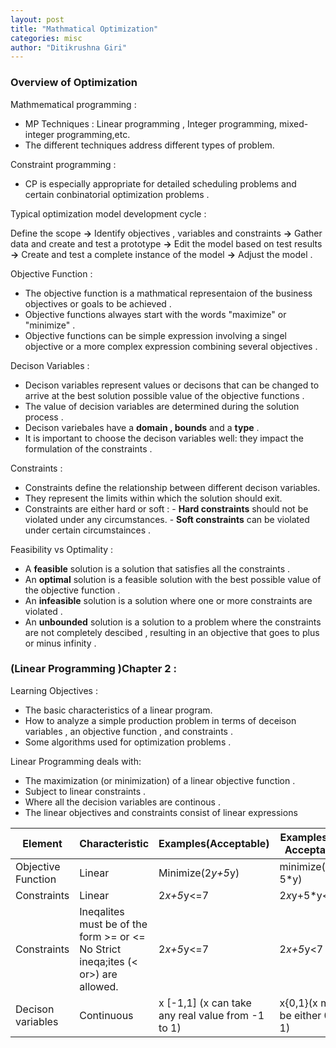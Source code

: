 ```yaml
---
layout: post
title: "Mathmatical Optimization"
categories: misc
author: "Ditikrushna Giri"
---
```




### Overview of Optimization 

Mathmematical programming : 
- MP Techniques : Linear programming , Integer programming, mixed-integer programming,etc.  
- The different techniques address different types of problem. 

Constraint programming : 
- CP is especially appropriate for detailed scheduling problems and certain conbinatorial optimization problems . 


Typical optimization model development cycle : 

Define the scope **->** Identify objectives , variables and constraints **->** Gather data and create and test a prototype **->** Edit the model based on test results **->** Create and test a complete instance of the model **->** Adjust the model . 

Objective Function : 
- The objective function is a mathmatical representaion of the business objectives or goals to be achieved . 
- Objective functions alwayes start with the words "maximize" or "minimize" .
- Objective functions can be simple expression involving a singel objective or a more complex expression combining several objectives . 

Decison Variables : 
- Decison variables represent values or decisons that can be changed to arrive at the best solution possible value of the objective functions . 
- The value of decision variables are determined during the solution process . 
- Decison variebales have a **domain , bounds** and a **type** . 
- It is important to choose the decison variables well: they impact the formulation of the constraints . 

Constraints : 
- Constraints define the relationship between different decison variables.
- They represent the limits within which the solution should exit. 
- Constraints are either hard or soft : 
		- **Hard constraints** should not be violated under any circumstances.
		-  **Soft constraints** can be violated under certain circumstainces .

Feasibility vs Optimality : 
- A **feasible** solution is a solution that satisfies all the constraints . 
- An **optimal** solution is a feasible solution with the best possible value of the objective function .
- An **infeasible** solution is a solution where one or more constraints are violated .
- An **unbounded** solution is a solution to a problem where the constraints are not completely descibed , resulting in an objective that goes to plus or minus infinity . 


### (Linear Programming )Chapter 2 :
 Learning Objectives : 
 - The basic characteristics of a linear program.
 - How to analyze a simple production problem in terms of deceison variables , an objective function , and constraints .
 - Some algorithms used for optimization problems . 
 
Linear Programming deals with:
- The maximization (or minimization) of a linear objective function .
- Subject to linear constraints .
- Where all the decision variables are continous . 
- The linear objectives and constraints consist of linear expressions 

| Element | Characteristic |Examples(Acceptable)|Examples(Not Acceptable)|
|--|--|--|--|
| Objective Function |Linear  |Minimize(2*y+5*y)|minimize(2*x*y+ 5*y)
|Constraints|Linear|2*x+5*y<=7|2*x*y+5*y<=7|
| Constraints | Ineqalites must be of the form >= or <= No Strict ineqa;ites (< or>) are allowed.|2*x+5*y<=7 | 2*x+5*y<7|
|Decison variables| Continuous | x [-1,1] (x can take any real value from -1 to 1)| x{0,1}(x must be either 0 or 1)|


